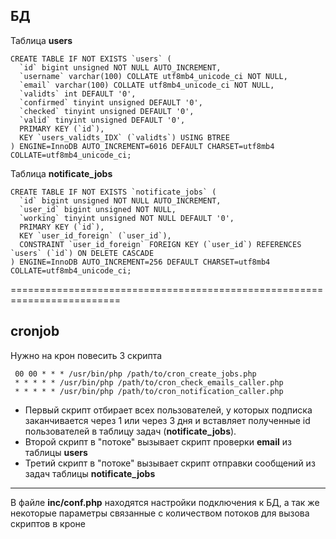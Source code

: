 ## БД
Таблица **users**
```
CREATE TABLE IF NOT EXISTS `users` (
  `id` bigint unsigned NOT NULL AUTO_INCREMENT,
  `username` varchar(100) COLLATE utf8mb4_unicode_ci NOT NULL,
  `email` varchar(100) COLLATE utf8mb4_unicode_ci NOT NULL,
  `validts` int DEFAULT '0',
  `confirmed` tinyint unsigned DEFAULT '0',
  `checked` tinyint unsigned DEFAULT '0',
  `valid` tinyint unsigned DEFAULT '0',
  PRIMARY KEY (`id`),
  KEY `users_validts_IDX` (`validts`) USING BTREE
) ENGINE=InnoDB AUTO_INCREMENT=6016 DEFAULT CHARSET=utf8mb4 COLLATE=utf8mb4_unicode_ci;  
```
  
  

Таблица **notificate_jobs**  
```
CREATE TABLE IF NOT EXISTS `notificate_jobs` (
  `id` bigint unsigned NOT NULL AUTO_INCREMENT,
  `user_id` bigint unsigned NOT NULL,
  `working` tinyint unsigned NOT NULL DEFAULT '0',
  PRIMARY KEY (`id`),
  KEY `user_id_foreign` (`user_id`),
  CONSTRAINT `user_id_foreign` FOREIGN KEY (`user_id`) REFERENCES `users` (`id`) ON DELETE CASCADE
) ENGINE=InnoDB AUTO_INCREMENT=256 DEFAULT CHARSET=utf8mb4 COLLATE=utf8mb4_unicode_ci;
```
=========================================================================

## cronjob
Нужно на крон повесить 3 скрипта
```
 00 00 * * * /usr/bin/php /path/to/cron_create_jobs.php  
 * * * * * /usr/bin/php /path/to/cron_check_emails_caller.php  
 * * * * * /usr/bin/php /path/to/cron_notification_caller.php
```
- Первый скрипт отбирает всех пользователей, у которых подписка заканчивается через 1 или через 3 дня и вставляет полученные id пользователей в таблицу задач (**notificate_jobs**).
- Второй скрипт в "потоке" вызывает скрипт проверки **email** из таблицы **users** 
- Третий скрипт в "потоке" вызывает скрипт отправки сообщений из задач таблицы **notificate_jobs**

---

В файле **inc/conf.php** находятся настройки подключения к БД, а так же некоторые параметры связанные с количеством потоков для вызова скриптов в кроне